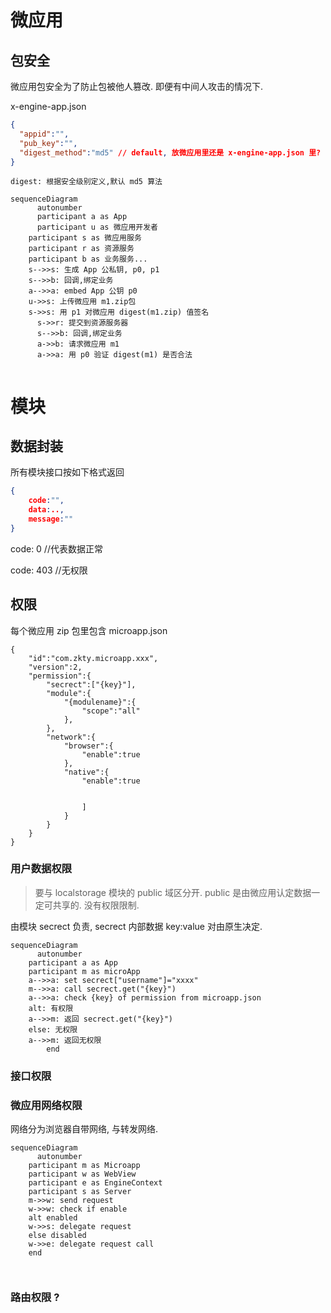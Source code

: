# 微应用

## 包安全

微应用包安全为了防止包被他人篡改. 即便有中间人攻击的情况下.

x-engine-app.json

``` json
{
  "appid":"",
  "pub_key":"",
  "digest_method":"md5" // default, 放微应用里还是 x-engine-app.json 里?
}
```



```
digest: 根据安全级别定义,默认 md5 算法
```



``` mermaid
sequenceDiagram
	  autonumber
	  participant a as App
	  participant u as 微应用开发者  
    participant s as 微应用服务 
    participant r as 资源服务
    participant b as 业务服务...
   	s-->>s: 生成 App 公私钥, p0, p1
   	s-->>b: 回调,绑定业务
   	a-->>a: embed App 公钥 p0
   	u->>s: 上传微应用 m1.zip包
   	s->>s: 用 p1 对微应用 digest(m1.zip) 值签名 
	  s->>r: 提交到资源服务器
	  s-->>b: 回调,绑定业务
	  a->>b: 请求微应用 m1
	  a->>a: 用 p0 验证 digest(m1) 是否合法
    

```

# 模块

## 数据封装

所有模块接口按如下格式返回

``` json
{
	code:"",
	data:..,
	message:""
}
```



code: 0   //代表数据正常

code: 403 //无权限

## 权限

每个微应用 zip 包里包含 microapp.json

```
{
	"id":"com.zkty.microapp.xxx",
	"version":2,
	"permission":{
		"secrect":["{key}"],
		"module":{
			"{modulename}":{
				"scope":"all"
			},
		},
		"network":{
			"browser":{
				"enable":true
			},
			"native":{
				"enable":true
		
					
				]
			}
		}
	}
}
```



### 用户数据权限

> 要与 localstorage 模块的 public 域区分开. public 是由微应用认定数据一定可共享的. 没有权限限制. 

由模块 secrect 负责, secrect 内部数据 key:value 对由原生决定.

``` mermaid
sequenceDiagram
	  autonumber
    participant a as App
    participant m as microApp
    a-->>a: set secrect["username"]="xxxx"
    m-->>a: call secrect.get("{key}")
    a-->>a: check {key} of permission from microapp.json
    alt: 有权限
    a-->>m: 返回 secrect.get("{key}")
    else: 无权限
    a-->>m: 返回无权限
		end

```

### 接口权限



### 微应用网络权限

网络分为浏览器自带网络, 与转发网络.

``` mermaid
sequenceDiagram
	  autonumber
    participant m as Microapp
    participant w as WebView
    participant e as EngineContext
    participant s as Server
    m->>w: send request
    w->>w: check if enable
    alt enabled
    w->>s: delegate request
    else disabled
    w->>e: delegate request call    	
    end



```

### 路由权限 ?



